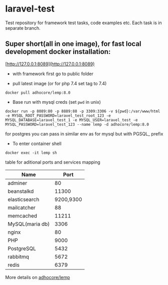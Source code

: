 # laravel-test

Test repository for framework test tasks, code examples etc. Each task is in separate branch.

## Super short(all in one image), for fast local development docker installation:

[http://127.0.0.1:8089](http://127.0.0.1:8089)

- with framework first go to public folder

- pull latest image (or for php 7.4 set tag to 7.4)
```
docker pull adhocore/lemp:8.0
```

- Base run with mysql creds (set `pwd` in unix)
```
docker run -p 8089:80 -p 8889:88 -p 3309:3306 -v ${pwd}:/var/www/html -e MYSQL_ROOT_PASSWORD=laravel_test_root_123 -e MYSQL_DATABASE=laravel_test_1 -e MYSQL_USER=laravel_test -e MYSQL_PASSWORD=laravel_test_123 --name lemp -d adhocore/lemp:8.0
```

 for postgres you can pass in similar env as for mysql but with PGSQL_ prefix

- To enter container shell
```
docker exec -it lemp sh
```

table for aditional ports and services mapping

| Name	            | Port |
|------------------|------|
| adminer	         | 80 |
| beanstalkd	      | 11300 |
| elasticsearch	   | 9200,9300 |
| mailcatcher	     | 88 |
| memcached	       | 11211 |
| MySQL(maria db)	 | 3306 |
| nginx	           | 80 |
| PHP	             | 9000 |
| PostgreSQL	      | 5432 |
| rabbitmq	        | 5672 |
| redis	           | 6379 |

More details on [adhocore/lemp](https://hub.docker.com/r/adhocore/lemp)
